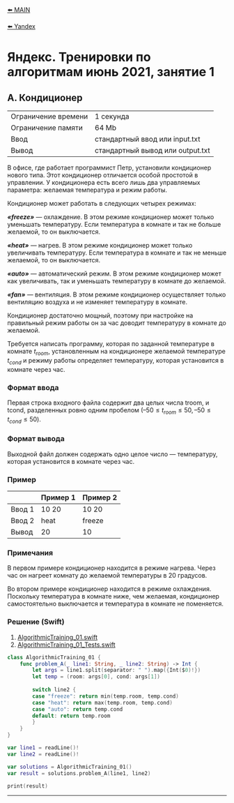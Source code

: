 [⬅️ MAIN][main]

[⬅️ Yandex][Yandex]  

# Яндекс. Тренировки по алгоритмам июнь 2021, занятие 1

## A. Кондиционер

|||
| --- | --- |
| Ограничение времени |	1 секунда|
| Ограничение памяти | 64 Mb|
| Ввод | стандартный ввод или input.txt|
| Вывод | стандартный вывод или output.txt|

В офисе, где работает программист Петр, установили кондиционер нового типа. Этот кондиционер отличается особой простотой в управлении. У кондиционера есть всего лишь два управляемых параметра: желаемая температура и режим работы.

Кондиционер может работать в следующих четырех режимах:

***«freeze»*** — охлаждение. В этом режиме кондиционер может только уменьшать температуру. Если температура в комнате и так не больше желаемой, то он выключается.

***«heat»*** — нагрев. В этом режиме кондиционер может только увеличивать температуру. Если температура в комнате и так не меньше желаемой, то он выключается.

***«auto»*** — автоматический режим. В этом режиме кондиционер может как увеличивать, так и уменьшать температуру в комнате до желаемой.

***«fan»*** — вентиляция. В этом режиме кондиционер осуществляет только вентиляцию воздуха и не изменяет температуру в комнате.

Кондиционер достаточно мощный, поэтому при настройке на правильный режим работы он за час доводит температуру в комнате до желаемой.

Требуется написать программу, которая по заданной температуре в комнате ${t_{room}}$, установленным на кондиционере желаемой температуре ${t_{cond}}$ и режиму работы определяет температуру, которая установится в комнате через час.


### Формат ввода
Первая строка входного файла содержит два целых числа troom, и tcond, разделенных ровно одним пробелом ${(–50 ≤ t_{room} ≤ 50, –50 ≤ t_{cond} ≤ 50)}$.


### Формат вывода
Выходной файл должен содержать одно целое число — температуру, которая установится в комнате через час.


### Пример
|       |Пример 1 |Пример 2 |
|-------|---------|---------|
|Ввод 1 |10 20    |10 20    |
|Ввод 2 |heat     |freeze   |
|Вывод  |20       |10       |


### Примечания
В первом примере кондиционер находится в режиме нагрева. Через час он нагреет комнату до желаемой температуры в 20 градусов.

Во втором примере кондиционер находится в режиме охлаждения. Поскольку температура в комнате ниже, чем желаемая, кондиционер самостоятельно выключается и температура в комнате не поменяется.


### Решение (Swift)

1. [AlgorithmicTraining_01.swift][AlgorithmicTraining_01]
2. [AlgorithmicTraining_01_Tests.swift][AlgorithmicTraining_01_Tests]

```swift
class AlgorithmicTraining_01 {
    func problem_A(_ line1: String, _ line2: String) -> Int {
        let args = line1.split(separator: " ").map({Int($0)!})
        let temp = (room: args[0], cond: args[1])
        
        switch line2 {
        case "freeze": return min(temp.room, temp.cond)
        case "heat": return max(temp.room, temp.cond)
        case "auto": return temp.cond
        default: return temp.room
        }
    }
}

var line1 = readLine()!
var line2 = readLine()!

var solutions = AlgorithmicTraining_01()
var result = solutions.problem_A(line1, line2)

print(result)
```

---
[main]: ./../../../README.md
[Yandex]: ./../../README.md

[AlgorithmicTraining_01]: ./../../YandexTasks.Swift/YandexTasks/Sources/YandexTasks/AlgorithmicTraining_01.swift

[AlgorithmicTraining_01_Tests]: ./../../YandexTasks.Swift/YandexTasks/Tests/YandexTasksTests/AlgorithmicTraining_01_Tests.swift